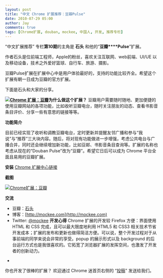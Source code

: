 ```yaml
---
layout: post
title: "中文 Chrome 扩展推荐：豆瓣Pulse"
date: 2010-07-29 05:00
author: Jay
comments: true
tags: [Chrome扩展, douban, mockee, 中国人, 开发, 推荐专栏]
---
```

“中文扩展推荐” 专栏**第10期**的主角是 **石头** 和他的“**豆瓣****Pulse**”扩展。

作者石头是位前端工程师，Apple的粉丝，喜欢关注互联网、web前端、UI/UE 以及移动设备，技术之外爱好篮球、自行车、旅游、摄影。

豆瓣Pulse扩展在扩展中心中是用户体验最好的，支持的功能比较齐全。希望这个扩展有朝一日成为豆瓣的官方扩展。

下面是石头和大家的分享。

**<a href="https://chrome.google.com/extensions/detail/dofcilnakjpenampigbefbbeekanbfgl">![](http://img.chromi.org/2010/07/douban.png "Chrome 扩展：豆瓣")</a>为什么做这个扩展？**
豆瓣用户需要随时随地、更加便捷的使用豆瓣网站的各项功能，比如收听豆瓣电台，随时关注朋友的动态、查看书影音条目评价、分享一些有意思的链接等等。

**功能简介**

目前已经实现了收听和调教豆瓣电台，定时更新并提醒友邻广播和参与“我说”与“推荐”三大块内容。随后，将对现有功能做进一步增强，考虑公共电台与广播合并，同时还会继续增加新功能，比如豆邮、书影音条目查询等。扩展的名称也考虑从现在的“Douban Pulse”改为“豆瓣”。希望它日后可以成为 Chrome 平台全面且易用的豆瓣扩展。

**安装**
<a href="https://chrome.google.com/extensions/detail/dofcilnakjpenampigbefbbeekanbfgl" target="_blank"> Chrome 扩展中心链接</a>

**截图**

<a href="https://chrome.google.com/extensions/detail/dofcilnakjpenampigbefbbeekanbfgl">![](http://img.chromi.org/2010/07/douban2-e1280354317418.png "Chrome扩展：豆瓣")</a>

**交流**


*   豆瓣：<a href="http://douban.com/people/mockee/" target="_blank">石头</a>
*   博客：[http://mockee.com](http://mockee.com)
*   Twitter: <a href="http://twitter.com/mockee" target="_blank">@mockee</a>
**开发心得**
Chrome 扩展的开发较 Firefox 方便：界面使用 HTML 和 CSS 完成，且可以最大限度地利用 HTML5 和 CSS3 相关技术节省开发成本；扩展的发布和更新也做得简洁方便。可以说，整个开发过程对于从事前端的同学来说会非常的享受。popup 的展示形式以及 background 的后台运行方式也是我很喜欢的。它拓宽了浏览器扩展的发挥空间，也激发了开发者的创新动力。

-
你也开发了很棒的扩展？ 欢迎通过 Chrome 迷首页右侧的 “<a title="投稿给 Chrome 迷" href="http://www.chromi.org/submit" target="_blank">投稿</a>” 发送给我们。
